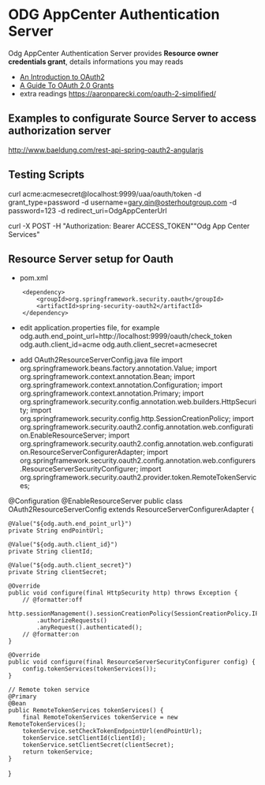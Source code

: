# ODG AppCenter Authentication Server
Odg AppCenter Authentication Server provides **Resource owner credentials grant**, details informations you may reads 
* [An Introduction to OAuth2](
https://www.digitalocean.com/community/tutorials/an-introduction-to-oauth-2)
* [A Guide To OAuth 2.0 Grants](https://alexbilbie.com/guide-to-oauth-2-grants/)
* extra readings
https://aaronparecki.com/oauth-2-simplified/


## Examples to configurate Source Server to access authorization server
http://www.baeldung.com/rest-api-spring-oauth2-angularjs

## Testing Scripts
curl acme:acmesecret@localhost:9999/uaa/oauth/token -d grant_type=password -d username=gary.qin@osterhoutgroup.com -d password=123 -d redirect_uri=OdgAppCenterUrl

curl -X POST -H "Authorization: Bearer ACCESS_TOKEN""Odg App Center Services" 

## Resource Server setup for Oauth
* pom.xml
<!-- oauth -->
		<dependency>
			<groupId>org.springframework.security.oauth</groupId>
			<artifactId>spring-security-oauth2</artifactId>
		</dependency>
* edit application.properties file, for example
odg.auth.end_point_url=http://localhost:9999/oauth/check_token
odg.auth.client_id=acme
odg.auth.client_secret=acmesecret

* add OAuth2ResourceServerConfig.java file
import org.springframework.beans.factory.annotation.Value;
import org.springframework.context.annotation.Bean;
import org.springframework.context.annotation.Configuration;
import org.springframework.context.annotation.Primary;
import org.springframework.security.config.annotation.web.builders.HttpSecurity;
import org.springframework.security.config.http.SessionCreationPolicy;
import org.springframework.security.oauth2.config.annotation.web.configuration.EnableResourceServer;
import org.springframework.security.oauth2.config.annotation.web.configuration.ResourceServerConfigurerAdapter;
import org.springframework.security.oauth2.config.annotation.web.configurers.ResourceServerSecurityConfigurer;
import org.springframework.security.oauth2.provider.token.RemoteTokenServices;

@Configuration
@EnableResourceServer
public class OAuth2ResourceServerConfig extends ResourceServerConfigurerAdapter {

    @Value("${odg.auth.end_point_url}")
    private String endPointUrl;

    @Value("${odg.auth.client_id}")
    private String clientId;

    @Value("${odg.auth.client_secret}")
    private String clientSecret;

    @Override
    public void configure(final HttpSecurity http) throws Exception {
        // @formatter:off
        http.sessionManagement().sessionCreationPolicy(SessionCreationPolicy.IF_REQUIRED).and()
            .authorizeRequests()
            .anyRequest().authenticated();
        // @formatter:on
    }

    @Override
    public void configure(final ResourceServerSecurityConfigurer config) {
        config.tokenServices(tokenServices());
    }

    // Remote token service
    @Primary
    @Bean
    public RemoteTokenServices tokenServices() {
        final RemoteTokenServices tokenService = new RemoteTokenServices();
        tokenService.setCheckTokenEndpointUrl(endPointUrl);
        tokenService.setClientId(clientId);
        tokenService.setClientSecret(clientSecret);
        return tokenService;
    }
}
